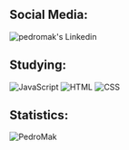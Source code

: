 ## Social Media:
<a href="https://www.linkedin.com/in/pedro-makhoul-a75329249">
  <img align="left" alt="pedromak's Linkedin" src="https://img.shields.io/badge/LinkedIn-0077B5?style=for-the-badge&logo=linkedin&logoColor=white" />
</a>

</br>

## Studying:
![JavaScript](https://img.shields.io/badge/JavaScript-323330?style=for-the-badge&logo=javascript&logoColor=F7DF1E)
![HTML](https://img.shields.io/badge/HTML5-E34F26?style=for-the-badge&logo=html5&logoColor=white)
![CSS](https://img.shields.io/badge/CSS3-1572B6?style=for-the-badge&logo=css3&logoColor=white)


## Statistics:
<img align="left" src="https://github-readme-stats.vercel.app/api/top-langs/?username=PedroMak&layout=compact&theme=dracula" alt="PedroMak" />
